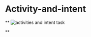 # Activity-and-intent
**
![activities and intent task](https://user-images.githubusercontent.com/80835650/148714623-040cc52e-69e7-4634-af19-f4fd7f0a0935.gif)

**
